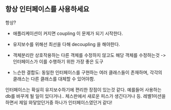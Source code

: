 ## 항상 인터페이스를 사용하세요

항상?

- 애플리케이션이 커지면 coupling 이 문제가 되기 시작한다.
- 유지보수를 위해선 최선을 다해 decoupling 을 해야한다.
- 객체분리란 상호작용하는 다른 객체를 수정하지 않고도 해당 객체를 수정하는것 -> 인터페이스가 이를 수행하기 위한 가장 좋은 도구

- 느슨한 결합도: 동일한 인터페이스를 구현하는 여러 클래스들이 존재하며, 각각의 클래스는 다른 클래스를 대체할 수 있어야함.



인터페이스는 확실히 유지보수하기에 편리한 장점이 있는것 같다. 예를들어 사용하는 db를 바꾸게 될 일이 있다거나.. 체스판에서 새로운 피스가 생긴다거나 등. 레벨1미션을 하면서 제일 와닿았던거중 하나가 인터페이스였던거 같다!

